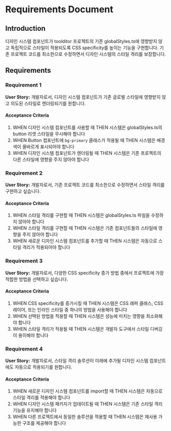 # Requirements Document

## Introduction

디자인 시스템 컴포넌트가 toolditor 프로젝트의 기존 globalStyles.ts에 영향받지 않고 독립적으로 스타일이 적용되도록 CSS specificity를 높이는 기능을 구현합니다. 기존 프로젝트 코드를 최소한으로 수정하면서 디자인 시스템의 스타일 격리를 보장합니다.

## Requirements

### Requirement 1

**User Story:** 개발자로서, 디자인 시스템 컴포넌트가 기존 글로벌 스타일에 영향받지 않고 의도된 스타일로 렌더링되기를 원합니다.

#### Acceptance Criteria

1. WHEN 디자인 시스템 컴포넌트를 사용할 때 THEN 시스템은 globalStyles.ts의 button 리셋 스타일을 무시해야 합니다
2. WHEN Button 컴포넌트에 `bg-primary` 클래스가 적용될 때 THEN 시스템은 배경색이 올바르게 표시되어야 합니다
3. WHEN 디자인 시스템 컴포넌트가 렌더링될 때 THEN 시스템은 기존 프로젝트의 다른 스타일에 영향을 주지 않아야 합니다

### Requirement 2

**User Story:** 개발자로서, 기존 프로젝트 코드를 최소한으로 수정하면서 스타일 격리를 구현하고 싶습니다.

#### Acceptance Criteria

1. WHEN 스타일 격리를 구현할 때 THEN 시스템은 globalStyles.ts 파일을 수정하지 않아야 합니다
2. WHEN 스타일 격리를 구현할 때 THEN 시스템은 기존 컴포넌트들의 스타일에 영향을 주지 않아야 합니다
3. WHEN 새로운 디자인 시스템 컴포넌트를 추가할 때 THEN 시스템은 자동으로 스타일 격리가 적용되어야 합니다

### Requirement 3

**User Story:** 개발자로서, 다양한 CSS specificity 증가 방법 중에서 프로젝트에 가장 적합한 방법을 선택하고 싶습니다.

#### Acceptance Criteria

1. WHEN CSS specificity를 증가시킬 때 THEN 시스템은 CSS 래퍼 클래스, CSS 레이어, 또는 인라인 스타일 중 하나의 방법을 사용해야 합니다
2. WHEN 선택된 방법을 적용할 때 THEN 시스템은 성능에 미치는 영향을 최소화해야 합니다
3. WHEN 스타일 격리가 적용될 때 THEN 시스템은 개발자 도구에서 스타일 디버깅이 용이해야 합니다

### Requirement 4

**User Story:** 개발자로서, 스타일 격리 솔루션이 미래에 추가될 디자인 시스템 컴포넌트에도 자동으로 적용되기를 원합니다.

#### Acceptance Criteria

1. WHEN 새로운 디자인 시스템 컴포넌트를 import할 때 THEN 시스템은 자동으로 스타일 격리를 적용해야 합니다
2. WHEN 디자인 시스템 패키지가 업데이트될 때 THEN 시스템은 기존 스타일 격리 기능을 유지해야 합니다
3. WHEN 다른 프로젝트에서 동일한 솔루션을 적용할 때 THEN 시스템은 재사용 가능한 구조를 제공해야 합니다
